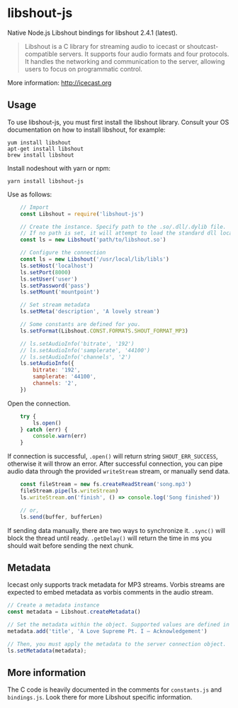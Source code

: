 libshout-js
===================
Native Node.js Libshout bindings for libshout 2.4.1 (latest).

>Libshout is a C library for streaming audio to icecast or shoutcast-compatible servers. It supports four audio formats and four protocols. It handles the networking and communication to the server, allowing users to focus on programmatic control.

More information: http://icecast.org

Usage
-------------
To use libshout-js, you must first install the libshout library. Consult your OS documentation on how to install libshout, for example:

    yum install libshout
    apt-get install libshout    
    brew install libshout

Install nodeshout with yarn or npm:

    yarn install libshout-js

Use as follows:
```js
    // Import
    const Libshout = require('libshout-js')

    // Create the instance. Specify path to the .so/.dll/.dylib file. 
    // If no path is set, it will attempt to load the standard dll locations.
    const ls = new Libshout('path/to/libshout.so')

    // Configure the connection
    const ls = new Libshout('/usr/local/lib/libls')
    ls.setHost('localhost')
    ls.setPort(8000)
    ls.setUser('user')
    ls.setPassword('pass')
    ls.setMount('mountpoint')

    // Set stream metadata
    ls.setMeta('description', 'A lovely stream')

    // Some constants are defined for you.
    ls.setFormat(Libshout.CONST.FORMATS.SHOUT_FORMAT_MP3)

    // ls.setAudioInfo('bitrate', '192')
    // ls.setAudioInfo('samplerate', '44100')
    // ls.setAudioInfo('channels', '2')
    ls.setAudioInfo({
        bitrate: '192',
        samplerate: '44100',
        channels: '2',
    })
```
Open the connection.
```js
    try {
        ls.open()
    } catch (err) {
        console.warn(err)
    }
```

If connection is successful, `.open()` will return string `SHOUT_ERR_SUCCESS`, otherwise it will throw an error. After successful connection, you can pipe audio data through the provided `writeStream` stream, or manually send data.
```js
    const fileStream = new fs.createReadStream('song.mp3')
    fileStream.pipe(ls.writeStream)
    ls.writeStream.on('finish', () => console.log('Song finished'))

    // or,
    ls.send(buffer, bufferLen)
```

If sending data manually, there are two ways to synchronize it.
`.sync()` will block the thread until ready.
`.getDelay()` will return the time in ms you should wait before sending the next chunk.

Metadata
-------------
Icecast only supports track metadata for MP3 streams. Vorbis streams are expected to embed metadata as vorbis comments in the audio stream.
```js
// Create a metadata instance
const metadata = Libshout.createMetadata()

// Set the metadata within the object. Supported values are defined in constants.
metadata.add('title', 'A Love Supreme Pt. I – Acknowledgement')

// Then, you must apply the metadata to the server connection object.
ls.setMetadata(metadata);
```

More information
-------------
The C code is heavily documented in the comments for `constants.js` and `bindings.js`. Look there for more Libshout specific information.
